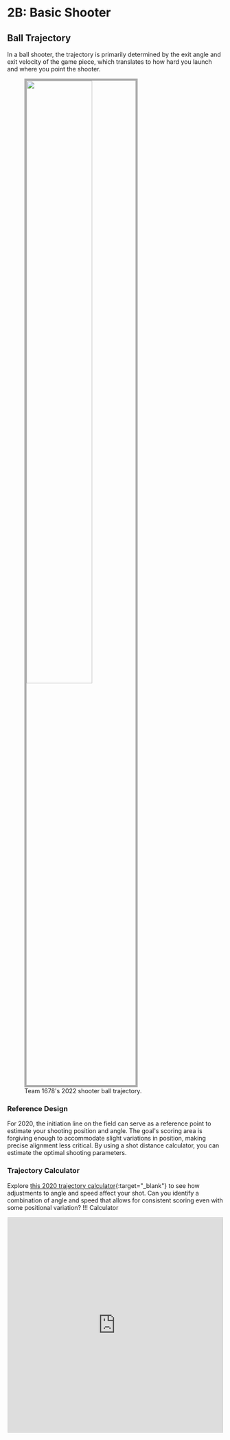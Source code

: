 # 2B: Basic Shooter

## Ball Trajectory

In a ball shooter, the trajectory is primarily determined by the exit angle and exit velocity of the game piece, which translates to how hard you launch and where you point the shooter.

<!-- Rigidity is crucial for maintaining trajectory consistency. Any wobbling or flexing in the shooter structure can negatively impact accuracy, as even slight movements can alter the exit angle or velocity, leading to unpredictable shot behavior. -->

<figure>
    <img src="/img/learning-course/stage2-shooter/shot-trajectory.gif" style="width:60%; border:5px solid #ADADAD">
    <figcaption>Team 1678's 2022 shooter ball trajectory.</figcaption>
</figure>

### Reference Design

For 2020, the initiation line on the field can serve as a reference point to estimate your shooting position and angle. The goal's scoring area is forgiving enough to accommodate slight variations in position, making precise alignment less critical. By using a shot distance calculator, you can estimate the optimal shooting parameters.

### Trajectory Calculator

Explore [this 2020 trajectory calculator](https://www.desmos.com/calculator/euvciqv3tr "Desmos 2020 Trajcetory Calculator"){:target="_blank"} to see how adjustments to angle and speed affect your shot. Can you identify a combination of angle and speed that allows for consistent scoring even with some positional variation?
!!! Calculator
    <center><iframe src="https://www.desmos.com/calculator/5fil8alfmd?embed" width="500" height="500" style="border: 1px solid #ccc" frameborder=0></iframe></center>

<br>